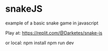 # snakeJS

example of a basic snake game in javascript

Play at:
https://replit.com/@Darketes/snake-js

or local:
npm install
npm run dev
